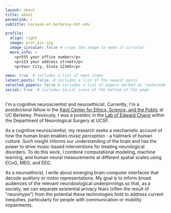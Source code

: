 ```yaml
---
layout: about
title: about
permalink: /
subtitle: narayan-at-berkeley-dot-edu

profile:
  align: right
  image: prof_pic.jpg
  image_circular: false # crops the image to make it circular
  more_info: >
    <p>555 your office number</p>
    <p>123 your address street</p>
    <p>Your City, State 12345</p>

news: true  # includes a list of news items
latest_posts: false  # includes a list of the newest posts
selected_papers: false # includes a list of papers marked as "selected={true}"
social: true  # includes social icons at the bottom of the page
---
```


I'm a cognitive neuroscientist and neuroethicist. Currently, I'm a postdoctoral fellow in the [Kavli Center for Ethics, Science, and the Public](https://kavlicenter.berkeley.edu/people) at UC Berkeley. Previously, I was a postdoc in the [Lab of Edward Chang](https://changlab.ucsf.edu/) within the Department of Neurological Surgery at UCSF.

As a cognitive neuroscientist, my research seeks a mechanistic account of how the human brain enables *music perception* - a hallmark of human culture. Such insight informs our understanding of the brain and has the power to drive music-based interventions for treating neurological disorders. To do this work, I combine computational modeling, machine learning, and human neural measurements at different spatial scales using ECoG, MEG, and EEG.

As a neuroethicist, I write about emerging brain-computer interfaces that decode auditory or motor representations. My goal is to inform broad audiences of the relevant neurobiological underpinnings so that, as a society, we can separate existential privacy fears (often the result of "neurohype") from the potential these technologies hold to address current inequities, particularly for people with communication or mobility impairments.
